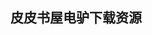 ## 皮皮书屋电驴下载资源 

[Health Information Management Technology, Fourth Edition.pdf]: (ed2k://|file|Health%20Information%20Management%20Technology%2C%20Fourth%20Edition.pdf|49883311|afb975ae4ed8825b908db7533886b95f|h=bpwmwgguqomezm65akwukjjgpzfei53j|/)

[现代计算机常用数据结构和算法.pdf]: (ed2k://|file|%E7%8E%B0%E4%BB%A3%E8%AE%A1%E7%AE%97%E6%9C%BA%E5%B8%B8%E7%94%A8%E6%95%B0%E6%8D%AE%E7%BB%93%E6%9E%84%E5%92%8C%E7%AE%97%E6%B3%95.pdf|34878212|38ec3e5ea24d2fdb9b5618cf657fb6d5|h=oesqwrnpdjpjks67i44kjpm5qnujfvmk|/)

[Introduction to Semi-Supervised Learning.pdf]: (ed2k://|file|Introduction%20to%20Semi-Supervised%20Learning.pdf|1200721|fc1f9259af0faa5549874f59316bb8c9|h=ctdunxw4vf2ihhctlldvv47pkvajheod|/)

[The C++ Standard Library_ A Tutorial and Reference (EPUB).pdf]: (ed2k://|file|The%20C%2B%2B%20Standard%20Library_%20A%20Tutorial%20and%20Reference%20%28EPUB%29.pdf|25861862|5148bb42c920acde610b777182fb804e|h=upel4h2gorczt7sokzbtyf3sph5mpc3h|/)

[Essential CVS.chm]: (ed2k://|file|Essential%20CVS.chm|976536|e152493798c5028607bfe5ce76aa103d|h=txb7hxmobpkj4jwlgvd7m5x7xmohc5zb|/)

[20 Recipes for Programming PhoneGap.pdf]: (ed2k://|file|20%20Recipes%20for%20Programming%20PhoneGap.pdf|6708843|9f505f9265da6031975b111b6eed9b73|h=frbdtlzbllpnyisvnmrmmjosxa5lf326|/)

[软件需求.pdf]: (ed2k://|file|%E8%BD%AF%E4%BB%B6%E9%9C%80%E6%B1%82.pdf|4823442|03d2ad8717741661d0155483929a57f1|h=eygp4e4xhuwb74q2ywgkif4ohirlctoo|/)

[Exploring Programming Language Architecture in Perl.pdf]: (ed2k://|file|Exploring%20Programming%20Language%20Architecture%20in%20Perl.pdf|3242453|56472437d1f9bae96e713661b11fefe6|h=57mohjiv2cvhyogwpzmam5vtfsu6edxb|/)

[Securing Windows Server 2008_ Prevent Attacks from Outside and Inside Your Organization.pdf]: (ed2k://|file|Securing%20Windows%20Server%202008_%20Prevent%20Attacks%20from%20Outside%20and%20Inside%20Your%20Organization.pdf|15883564|9f018f57ce09f159a4923f0a7be5b840|h=mw35rkhovf2anjw66tq7fvcmrvtup26a|/)

[Graphics Gems III.pdf]: (ed2k://|file|Graphics%20Gems%20III.pdf|4986995|4b4d6cee6c88a7e909f100b6727240d2|h=w5hcsyp6fajzuibioprsz6qsxu5o24dg|/)

[A Designer’s Guide to Adobe InDesign and XML_ Harness the Power of XML to Automate your Print and Web Workflows.pdf]: (ed2k://|file|A%20Designer%E2%80%99s%20Guide%20to%20Adobe%20InDesign%20and%20XML_%20Harness%20the%20Power%20of%20XML%20to%20Automate%20your%20Print%20and%20Web%20Workflows.pdf|20168691|a962b7cc0d094b9f55d8f108c58f2e88|h=7idfivx47re7q3yjhlllmdeggazrqmeq|/)

[Game Engine Architecture.pdf]: (ed2k://|file|Game%20Engine%20Architecture.pdf|31868838|485605c79e72c363a371eadf4460fcf0|h=ig4uqnp2fu6ftrqc3onaughchmfypj7j|/)

[Diablo 2007 The Sin War Trilogy_02_-Scales of the Serpent.pdf]: (ed2k://|file|Diablo%202007%20The%20Sin%20War%20Trilogy_02_-Scales%20of%20the%20Serpent.pdf|475677|d648a84a999c125aae8c761bc2c24a2c|h=s7xmxow4xqrfha7tmo57nbhxswj6ifsb|/)

[Guide to Advanced Software Testing.pdf]: (ed2k://|file|Guide%20to%20Advanced%20Software%20Testing.pdf|11186873|1671b3c975f5ec5d8a0f17bfd124f88c|h=vjpjs5myzx6ogsebk3tli2uzzwoi3jup|/)

[JavaScript Pocket Reference, Third edition.pdf]: (ed2k://|file|JavaScript%20Pocket%20Reference%2C%20Third%20edition.pdf|6486219|7e656323a2c62f99faeb0390f4e2d34b|h=rtxayjrtw7j34to3nuu6isex3w4uajou|/)

[Principles of the Spin Model Checker.pdf]: (ed2k://|file|Principles%20of%20the%20Spin%20Model%20Checker.pdf|3530422|a240e3dd1bc7798e1a029de4f5af0ee7|h=wtm4uujhmvcsxe6bul4onscvmxkdzboy|/)

[Investing Online for Dummies 5th Edition.pdf]: (ed2k://|file|Investing%20Online%20for%20Dummies%205th%20Edition.pdf|8309090|09c5b16572bd584ab240c066a4833912|h=ipjgf2stlgj2tjf7fa3ie7neta4dyzt5|/)

[Web Application Architecture_ Principles, Protocols and Practices.pdf]: (ed2k://|file|Web%20Application%20Architecture_%20Principles%2C%20Protocols%20and%20Practices.pdf|3933559|898703a9603ae95781f76d82bf81568d|h=wnphu3qs5f4oancmi4wzmwnx4guzuf75|/)

[Unity 4.x Game AI Programming.pdf]: (ed2k://|file|Unity%204.x%20Game%20AI%20Programming.pdf|3299068|a0932816cfba57e894e2fa486d96a450|h=3agswj2sducluy5hdbdbvatpaj7cr2w6|/)

[C# 3.0 Cookbook, Third Edition.pdf]: (ed2k://|file|C%23%203.0%20Cookbook%2C%20Third%20Edition.pdf|4837935|0c38f28359587d29cc2e14837b50aaef|h=qz4ywkugzcdxyxa2mhcjwgnzi4k3cdcs|/)

[Beginning Ubuntu Linux, Fourth Edition.pdf]: (ed2k://|file|Beginning%20Ubuntu%20Linux%2C%20Fourth%20Edition.pdf|15862345|f01f8c13ffcd5b25550745012634b613|h=ekh6ls5dcpgdu3dwxkpz3r5q3knxzvfu|/)

[Practical Django Projects.pdf]: (ed2k://|file|Practical%20Django%20Projects.pdf|2666117|0e68e2ba4aad3764d9908f80ccb80218|h=p5yku5ewdl7gmpxvqj2cfd5hbbt75u5l|/)

[像计算机科学家一样思考C++.pdf]: (ed2k://|file|%E5%83%8F%E8%AE%A1%E7%AE%97%E6%9C%BA%E7%A7%91%E5%AD%A6%E5%AE%B6%E4%B8%80%E6%A0%B7%E6%80%9D%E8%80%83C%2B%2B.pdf|30030740|ea2ae7e876161a18687241b23eb33e43|h=nage4nqsc6mflh4xtt6k44lrnibvkghv|/)

[高级人工智能.pdf]: (ed2k://|file|%E9%AB%98%E7%BA%A7%E4%BA%BA%E5%B7%A5%E6%99%BA%E8%83%BD.pdf|3581054|fce88148f2beec100817618f2969c658|h=erw6bf7ivsyrz3bw5jygenuwvyhv6inb|/)

[Optimal State Estimation.pdf]: (ed2k://|file|Optimal%20State%20Estimation.pdf|24079381|df83efe6d49e0f8874929859a98df02f|h=t4ieavbdquaci5gqdbwgx5t47bwrcc4r|/)

[Linux Device Drivers, 3rd Edition.pdf]: (ed2k://|file|Linux%20Device%20Drivers%2C%203rd%20Edition.pdf|7111451|660c8e74182c96a0b6352afba8b4975e|h=bjxalszojlhbuwaxtg4cpao4j3t5ag6y|/)

[黑客反汇编揭秘.pdf]: (ed2k://|file|%E9%BB%91%E5%AE%A2%E5%8F%8D%E6%B1%87%E7%BC%96%E6%8F%AD%E7%A7%98.pdf|15593143|341c0faab2ae9b04094a2e737a3a9b21|h=frw4k4hhsioaefjexjwgjm3fdi3kyaei|/)

[VLSI Design for Video Coding_ H.264_AVC Encoding from Standard Specification to Chip.pdf]: (ed2k://|file|VLSI%20Design%20for%20Video%20Coding_%20H.264_AVC%20Encoding%20from%20Standard%20Specification%20to%20Chip.pdf|31240158|7e9799802beae3e4bd4586e897a29f18|h=kwquxnkj3pfzxa72vpwijlnmi5eeqbyv|/)

[Graphic Gems III.pdf]: (ed2k://|file|Graphic%20Gems%20III.pdf|4986995|4b4d6cee6c88a7e909f100b6727240d2|h=w5hcsyp6fajzuibioprsz6qsxu5o24dg|/)

[码农 第1期.pdf]: (ed2k://|file|%E7%A0%81%E5%86%9C%20%E7%AC%AC1%E6%9C%9F.pdf|9299432|13aee9fd0b5a8fa2b1278071f4adaf27|h=7syc2enk4pt43cbxomyugheytrv4gloe|/)

[Struts 2 Design and Programming_ A Tutorial.pdf]: (ed2k://|file|Struts%202%20Design%20and%20Programming_%20A%20Tutorial.pdf|10853213|eae169ebd28082e91ebcefdbeabda813|h=btagyfaaeuepjceyhd7h4hvnoadzxth3|/)

[Pro Scalable .NET 2.0 Application Designs.pdf]: (ed2k://|file|Pro%20Scalable%20.NET%202.0%20Application%20Designs.pdf|10067826|1e15adec6fb004f98818f65ff3836aca|h=6ntcpt463gqauxdln46acf255r6oicvw|/)

[C_ In a Nutshell.chm]: (ed2k://|file|C_%20In%20a%20Nutshell.chm|1046565|09d14680ba4c91885da22ad5f630c4dd|h=khq3tt5t7bdpdqwsnats7t7fjlymv6e3|/)

[企业级Java安全性——构建安全的J2EE应用.pdf]: (ed2k://|file|%E4%BC%81%E4%B8%9A%E7%BA%A7Java%E5%AE%89%E5%85%A8%E6%80%A7%E2%80%94%E2%80%94%E6%9E%84%E5%BB%BA%E5%AE%89%E5%85%A8%E7%9A%84J2EE%E5%BA%94%E7%94%A8.pdf|24148174|d021011b8cc4a7272ec9e7f60ad1425f|h=lgmrsdoy4aqqackeybffdppsabk75j6o|/)

[Mastering Algorithms with C (PDF).pdf]: (ed2k://|file|Mastering%20Algorithms%20with%20C%20%28PDF%29.pdf|5287697|542cdc12b742714a86c264353c6ac6b2|h=zpu2cidwp3x7u7kdulkvtt23tqd4xsrj|/)

[ng-book – The Complete Book on AngularJS.pdf]: (ed2k://|file|ng-book%20%E2%80%93%20The%20Complete%20Book%20on%20AngularJS.pdf|24735818|811b2aa6347afecfcb4ea7bd6cf38b45|h=q7ynqrgmp6mkdmbwfl4b2u5azbaodb66|/)

[Advanced Topics in C (EPUB).pdf]: (ed2k://|file|Advanced%20Topics%20in%20C%20%28EPUB%29.pdf|3007778|1179502582adacaee5039c222aa0bf56|h=d6mi7z64wwihe3iow5ctabxy2vzwyuog|/)

[JavaScript Programmer’s Reference.pdf]: (ed2k://|file|JavaScript%20Programmer%E2%80%99s%20Reference.pdf|3631220|a630709b10ec16b38ae7af2b6f1900a3|h=mnj5crgwtixwqv6lmnhctdsnuu6n23ne|/)

[THE WAY TO GO.pdf]: (ed2k://|file|THE%20WAY%20TO%20GO.pdf|5088129|207f5af4def028fd49b6f735db6a4783|h=yvqi5iozflgvckwfqfvxp22kd57iqd2z|/)

[Linux内核设计与实现(第3版-中文版).pdf]: (ed2k://|file|Linux%E5%86%85%E6%A0%B8%E8%AE%BE%E8%AE%A1%E4%B8%8E%E5%AE%9E%E7%8E%B0%28%E7%AC%AC3%E7%89%88-%E4%B8%AD%E6%96%87%E7%89%88%29.pdf|39428900|a9d7283f25309dc7dbb45e930ee8608c|h=vkescqrhue4wa6z2t474pmqevyrkzn4p|/)

[Microsoft Business Intelligence For Dummies.pdf]: (ed2k://|file|Microsoft%20Business%20Intelligence%20For%20Dummies.pdf|9523497|036d5168f4f0fa5d0d8d9e833ff8c10b|h=mdoxnw7v3fpwwxjvgayafjg2pfzkxa7o|/)

[Photoshop CS3 Restoration and Retouching Bible.pdf]: (ed2k://|file|Photoshop%20CS3%20Restoration%20and%20Retouching%20Bible.pdf|31136577|113112519bce61d53a1c2513a1a38a21|h=nx2nhbl4hee7ay67ebfhtdfitjgwogir|/)

[Graphics Gems IV.pdf]: (ed2k://|file|Graphics%20Gems%20IV.pdf|21677666|4b56ccf0f97def8146ab905b7c979ac6|h=66jyr6loo7m2uiedfqldjyvj3kwdvr2p|/)

[Graph Separators, with Applications.pdf]: (ed2k://|file|Graph%20Separators%2C%20with%20Applications.pdf|5347984|64b2d645ff21282781bde7f55c5702ba|h=p5pmiftbfseb6uqunv37zursz2ztp5w3|/)

[Web Design DeMYSTiFieD.pdf]: (ed2k://|file|Web%20Design%20DeMYSTiFieD.pdf|8104465|5dadc6025164263c7ee77338f80d5e50|h=mfh4mfytmqrggf6wmozzyz2dimqwt4ls|/)

[Microsoft Dynamics NAV Administration.pdf]: (ed2k://|file|Microsoft%20Dynamics%20NAV%20Administration.pdf|9101701|e5bbf51bba6b1fbb0dcafcdd488e8960|h=6y437idvicirithwywpxta2e46fmnhmi|/)

[码农 第4期.pdf]: (ed2k://|file|%E7%A0%81%E5%86%9C%20%E7%AC%AC4%E6%9C%9F.pdf|14050078|3dced41b094942060d551c602b29cf35|h=j5zqsgkctcu7idxlf2wgh3qjxpvnjq2a|/)

[Palm Pre – the missing manual.pdf]: (ed2k://|file|Palm%20Pre%20%E2%80%93%20the%20missing%20manual.pdf|9274564|30afac7110f67ae6cea6a74f789823ea|h=5tr5jt5wotr5wz52cql7zgn23phqsylo|/)

[Electronic Circuits for the Evil Genius.pdf]: (ed2k://|file|Electronic%20Circuits%20for%20the%20Evil%20Genius.pdf|12881934|722b934ba9a2aa26b1de5c85e71dfdea|h=ydzdk74n26udhdqtrnrfusx5jmjom7c6|/)

[Hands-on Node.js.pdf]: (ed2k://|file|Hands-on%20Node.js.pdf|594740|b8574dac22e582669c5adc35b018d8e8|h=vvtvrtqqrwzn5fwn3aywtoeqgxuagqtb|/)

[C程序设计语言（第2版·新版）习题解答.pdf]: (ed2k://|file|C%E7%A8%8B%E5%BA%8F%E8%AE%BE%E8%AE%A1%E8%AF%AD%E8%A8%80%EF%BC%88%E7%AC%AC2%E7%89%88%C2%B7%E6%96%B0%E7%89%88%EF%BC%89%E4%B9%A0%E9%A2%98%E8%A7%A3%E7%AD%94.pdf|3028022|9ed06f2a93bdaa2017144cd0837f09ae|h=fuypbxa6qrmqra2lvliadfp5krx3h3cq|/)

[java编程思想高清版.pdf]: (ed2k://|file|java%E7%BC%96%E7%A8%8B%E6%80%9D%E6%83%B3%E9%AB%98%E6%B8%85%E7%89%88.pdf|5044141|c51efe3ab0fdd11c31680b79b8dbe37a|h=4p3udmoekdilhhjlvrllmhcql6gxftj7|/)

[大教堂与集市.pdf]: (ed2k://|file|%E5%A4%A7%E6%95%99%E5%A0%82%E4%B8%8E%E9%9B%86%E5%B8%82.pdf|1046768|7b7d3e3140e85242dbcbdfec7adf63c0|h=wloe3fmkd7td3kbjwetberwxc3eewjto|/)

[Mastering Hyper-V Deployment.pdf]: (ed2k://|file|Mastering%20Hyper-V%20Deployment.pdf|15619007|ef5e15bc4799b7aa34f62774b49677e5|h=vrwe2rhwm7v4u5lzxw2po7en76behowo|/)

[Ivor Horton’s Beginning Visual C++ 2008.pdf]: (ed2k://|file|Ivor%20Horton%E2%80%99s%20Beginning%20Visual%20C%2B%2B%202008.pdf|17479594|50837a41c69d07cbb7215891d31b1c28|h=5dai5hfu567layoxjefdyyykdpyb5ko3|/)

[iPhone Open Application Development, 2nd Edition.pdf]: (ed2k://|file|iPhone%20Open%20Application%20Development%2C%202nd%20Edition.pdf|580490|6bc65bc89d011318c406b61e662cc148|h=v7oxuasyxivn4duvk23tk4fqolj2j4v6|/)

[捉虫记B—大容量Web应用性能测试与LoadRunner实战B.pdf]: (ed2k://|file|%E6%8D%89%E8%99%AB%E8%AE%B0B%E2%80%94%E5%A4%A7%E5%AE%B9%E9%87%8FWeb%E5%BA%94%E7%94%A8%E6%80%A7%E8%83%BD%E6%B5%8B%E8%AF%95%E4%B8%8ELoadRunner%E5%AE%9E%E6%88%98B.pdf|27101085|750f6b4e83637c7876ee433281ae11f5|h=ydqtr2f7zxstrbc46wb4mtxgvjossz5q|/)

[TCP_IP Foundations.pdf]: (ed2k://|file|TCP_IP%20Foundations.pdf|7140892|c96cf390ded0a607e272f0b188e1ca6e|h=ah6k32aeza5rwrra5prh7pfkpvdt4teq|/)

[Android开发入门与实战.pdf]: (ed2k://|file|Android%E5%BC%80%E5%8F%91%E5%85%A5%E9%97%A8%E4%B8%8E%E5%AE%9E%E6%88%98.pdf|40603183|09693cb71124ff8207933d057121936a|h=ujsoodrjljxgzvj3vaion4dqp5bewmej|/)

[MariaDB Cookbook.pdf]: (ed2k://|file|MariaDB%20Cookbook.pdf|4960152|e60af21eb82875f6d41c8cd896bce0e0|h=txycimpdrthh2ujforpwqttifkkf6nks|/)

[OpenSceneGraph 3.0 Beginner’s Guide.pdf]: (ed2k://|file|OpenSceneGraph%203.0%20Beginner%E2%80%99s%20Guide.pdf|3491627|80fdbaf45a2416abaf772cf41241d8ae|h=63m4opg4l4iejbpe6fu2rhmb5p3ofxnq|/)

[Programming the Perl DBI.pdf]: (ed2k://|file|Programming%20the%20Perl%20DBI.pdf|1457710|2c9c0f366170926bd76d27dba3e305f6|h=35od3qq4ilbtc3zod56ek4q7lano5cil|/)

[MCTS 70-432 Microsoft SQL Server 2008 Implementation and Maintenance.pdf]: (ed2k://|file|MCTS%2070-432%20Microsoft%20SQL%20Server%202008%20Implementation%20and%20Maintenance.pdf|16316011|e67e8b067390666b55b4cedd6cfa4453|h=5jadajdgk6fnglo7c5oxoswimafa7nv4|/)

[Python Pocket Reference, 5th Edition.pdf]: (ed2k://|file|Python%20Pocket%20Reference%2C%205th%20Edition.pdf|5199304|847ef47c9be7bae5070bba815acf7e90|h=4y35v7jbootxmbpqxiqoex6lfax466lv|/)

[Effective C++ (Third Edition) (EPUB).pdf]: (ed2k://|file|Effective%20C%2B%2B%20%28Third%20Edition%29%20%28EPUB%29.pdf|1350840|07334017875eaa8664c3f64f84b94af2|h=cry5kvfwvzfkwaznuixwgrecc5wtsnf6|/)

[VC++ 编程技术与难点剖析.pdf]: (ed2k://|file|VC%2B%2B%20%E7%BC%96%E7%A8%8B%E6%8A%80%E6%9C%AF%E4%B8%8E%E9%9A%BE%E7%82%B9%E5%89%96%E6%9E%90.pdf|18945211|12b1343f2e1dfd64127061414c8c9067|h=snr5bszbvn5ifbukirstovkk3446jzqt|/)

[Using Moodle, 2nd Edition.pdf]: (ed2k://|file|Using%20Moodle%2C%202nd%20Edition.pdf|6589289|2ddc7df00f9e01521a7f76b1ea9e5f60|h=smzwxpeu33rp6ujlcdjbiw7dekabalzn|/)

[ZigBee Wireless Networking.pdf]: (ed2k://|file|ZigBee%20Wireless%20Networking.pdf|6180709|d7208adce622bd79d7aad0db2bf596be|h=nin7ks33gy5tgbv36u6xj7g23wnmiduq|/)

[HTML5 Graphics & Data Visualization Cookbook.pdf]: (ed2k://|file|HTML5%20Graphics%20%26%20Data%20Visualization%20Cookbook.pdf|4088203|0a464f901b08de066e26436177f3c95f|h=wxnfiev6xiofzopr4ijvsxvqd2kaotan|/)

[Android for Work_ Productivity for Professionals.pdf]: (ed2k://|file|Android%20for%20Work_%20Productivity%20for%20Professionals.pdf|11100693|bc2740ba5744d9b101fc17e2c418b90c|h=2gdjduhknqwl46pavojab7adzzau2iia|/)

[Tcl_Tk, 3rd Edition.pdf]: (ed2k://|file|Tcl_Tk%2C%203rd%20Edition.pdf|8501407|190d053c50f1ddb0d9c6c7ebf10ec8e0|h=v2bl3sxkaxip63oirnegonubbuv3kszx|/)

[APACHE MAVEN DEPENDENCY MANAGEMENT.pdf]: (ed2k://|file|APACHE%20MAVEN%20DEPENDENCY%20MANAGEMENT.pdf|2252785|436a130c4c03c6d92a45fe574ece1f96|h=rxanc54kbpjs4l5m4bzh6dyr7y7w442s|/)

[MCITP Self-Paced Training Kit (Exam 70-441)_ Designing Database Solutions by Using Microsoft® SQL Server™ 2005.chm]: (ed2k://|file|MCITP%20Self-Paced%20Training%20Kit%20%28Exam%2070-441%29_%20Designing%20Database%20Solutions%20by%20Using%20Microsoft%C2%AE%20SQL%20Server%E2%84%A2%202005.chm|10543584|483657e5fc9f35c046dd14f834a78c2a|h=thhjak3jbun72kdouwxey3g2p2dgdfv2|/)

[Making Java Groovy.pdf]: (ed2k://|file|Making%20Java%20Groovy.pdf|13348147|4c41212149516b63668593020eb1d24b|h=mt4ef2putmkp5kllumeprwbtmbbwgizg|/)

[Mathematics for Computer Science.pdf]: (ed2k://|file|Mathematics%20for%20Computer%20Science.pdf|1292749|e9060d7b1554d92b91c0e11b377f70b9|h=kr6xae76wd7okrkwbomczzw4ruflod62|/)

[BGP Design and Implementation.pdf]: (ed2k://|file|BGP%20Design%20and%20Implementation.pdf|13794196|187880bf9a6dbecee9d0bed4539c78a6|h=zyiop6temklgounctkrqimo5mu7rfj4u|/)

[Flash + After Effects.pdf]: (ed2k://|file|Flash%20%2B%20After%20Effects.pdf|18192678|cb5c005223408d0d9188f66cc331f89a|h=umis6cubpbp4aybvx6invhorkaii237u|/)

[Styling Web Pages with CSS_ Visual QuickProject Guide.pdf]: (ed2k://|file|Styling%20Web%20Pages%20with%20CSS_%20Visual%20QuickProject%20Guide.pdf|5724700|a1118313c9ceecb93b58a7001ee911df|h=exkmt2tbtisneetbcg7p4lzkh5ljudc4|/)

[Photoshop CS3 For Dummies.pdf]: (ed2k://|file|Photoshop%20CS3%20For%20Dummies.pdf|27108786|c3930263781af70c9c4d8c265c193f58|h=22safftmm7gg5g4igb4zgyxhn3ps63f2|/)

[Juniper SRX series.pdf]: (ed2k://|file|Juniper%20SRX%20series.pdf|40153241|600479ee7f5822b6fecb139e432bf994|h=vnoj47ittqfgka6avmgwx7523w5i5b5p|/)

